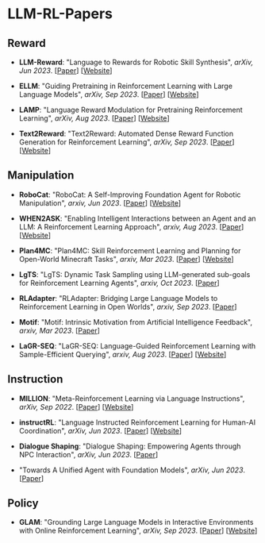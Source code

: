 # LLM-RL-Papers

## Reward 
* **LLM-Reward**: "Language to Rewards for Robotic Skill Synthesis", *arXiv, Jun 2023*. [[Paper](https://arxiv.org/abs/2306.08647)] [[Website](https://language-to-reward.github.io/)]

* **ELLM**: "Guiding Pretraining in Reinforcement Learning with Large Language Models", *arXiv, Sep 2023*. [[Paper](https://arxiv.org/abs/2302.06692)] [[Website](https://github.com/yuqingd/ellm.)]

* **LAMP**: "Language Reward Modulation for Pretraining Reinforcement Learning", *arXiv, Aug 2023*. [[Paper](https://arxiv.org/abs/2308.12270)] [[Website](https://github.com/ademiadeniji/lamp)]
* **Text2Reward**: "Text2Reward: Automated Dense Reward Function Generation for Reinforcement Learning", *arXiv, Sep 2023*. [[Paper](https://arxiv.org/abs/2309.11489)] [[Website](https://text-to-reward.github.io/)]


## Manipulation
* **RoboCat**: "RoboCat: A Self-Improving Foundation Agent for Robotic Manipulation", *arxiv, Jun 2023*. [[Paper](https://arxiv.org/abs/2306.11706)]  [[Website](https://www.deepmind.com/blog/robocat-a-self-improving-robotic-agent)]

* **WHEN2ASK**: "Enabling Intelligent Interactions between an Agent and an LLM: A Reinforcement Learning Approach", *arxiv, Aug 2023*. [[Paper](https://arxiv.org/abs/2306.03604)]  [[Website](https://github.com/ZJLAB-AMMI/LLM4RL)]

* **Plan4MC**: "Plan4MC: Skill Reinforcement Learning and Planning for Open-World Minecraft Tasks", *arxiv, Mar 2023*. [[Paper](https://arxiv.org/abs/2303.16563)]  [[Website](https://sites.google.com/view/plan4mc)]

* **LgTS**: "LgTS: Dynamic Task Sampling using LLM-generated sub-goals for Reinforcement Learning Agents", *arxiv, Oct 2023*. [[Paper](https://arxiv.org/abs/2310.09454)] 

* **RLAdapter**: "RLAdapter: Bridging Large Language Models to Reinforcement Learning in Open Worlds", *arxiv, Sep 2023*. [[Paper](https://arxiv.org/abs/2309.17176)]  

* **Motif**: "Motif: Intrinsic Motivation from Artificial Intelligence Feedback", *arxiv, Mar 2023*. [[Paper](https://arxiv.org/abs/2310.00166)]

* **LaGR-SEQ**: "LaGR-SEQ: Language-Guided Reinforcement Learning with Sample-Efficient Querying", *arxiv, Aug 2023*. [[Paper](https://arxiv.org/abs/2308.13542)]  [[Website](https://github.com/GKthom/LaGRSEQ)]

## Instruction
* **MILLION**: "Meta-Reinforcement Learning via Language Instructions", *arXiv, Sep 2022*. [[Paper](https://arxiv.org/abs/2209.04924)] [[Website](https://tumi6robot.wixsite.com/million)]

* **instructRL**: "Language Instructed Reinforcement Learning for Human-AI Coordination", *arXiv, Jun 2023*. [[Paper](https://arxiv.org/abs/2304.07297)] [[Website](https://github.com/hengyuan-hu/instruct-rl)]

* **Dialogue Shaping**: "Dialogue Shaping: Empowering Agents through NPC Interaction", *arXiv, Jun 2023*. [[Paper](https://arxiv.org/abs/2307.15833)] 

* "Towards A Unified Agent with Foundation Models", *arXiv, Jun 2023*. [[Paper](https://arxiv.org/abs/2307.09668)] 

## Policy
* **GLAM**: "Grounding Large Language Models in Interactive Environments with Online Reinforcement Learning", *arXiv, Sep 2023*. [[Paper](https://arxiv.org/abs/2302.02662)] [[Website](https://github.com/flowersteam/Grounding_LLMs_with_online_RL)]

